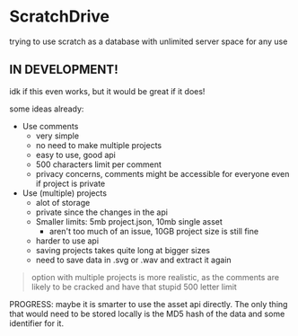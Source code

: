 # ScratchDrive
trying to use scratch as a database with unlimited server space for any use
## **IN DEVELOPMENT!**

idk if this even works, but it would be great if it does!

some ideas already:
- Use comments
  - very simple
  - no need to make multiple projects
  - easy to use, good api
  - 500 characters limit per comment
  - privacy concerns, comments might be accessible for everyone even if project is private
- Use (multiple) projects
  - alot of storage
  - private since the changes in the api
  - Smaller limits: 5mb project.json, 10mb single asset
    - aren't too much of an issue, 10GB project size is still fine
  - harder to use api
  - saving projects takes quite long at bigger sizes
  - need to save data in .svg or .wav and extract it again

> option with multiple projects is more realistic, as the comments are likely to be cracked and have that stupid 500 letter limit


PROGRESS: maybe it is smarter to use the asset api directly. The only thing that would need to be stored locally is the MD5 hash of the data and some identifier for it.